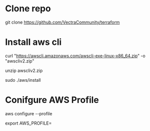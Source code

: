 # Clone repo
git clone https://github.com/VectraCommunity/terraform

# Install aws cli
curl "https://awscli.amazonaws.com/awscli-exe-linux-x86_64.zip" -o "awscliv2.zip"

unzip awscliv2.zip

sudo ./aws/install

# Conifgure AWS Profile

aws configure --profile <NAME>

export AWS_PROFILE=<NAME>
